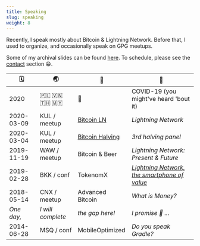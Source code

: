 ```yaml
---
title: Speaking
slug: speaking
weight: 8
---
```


Recently, I speak mostly about Bitcoin & Lightning Network.  Before that, I used to organize, and occasionally speak on GPG meetups.
 
Some of my archival slides can be found [here].  To schedule, please see the [contact] section 😁.

[here]: https://keybase.pub/meedamian/slides
[contact]: #contact


| 🗓          | 🌏              |           📜       | 🤔   
|------------|-----------------|-------------------|--------------------
| 2020       | 🇵🇱 🇻🇳 🇹🇭 🇲🇾       | 🦠                | COVID-19 (you might've heard 'bout it) 
| 2020-03-09 | KUL / meetup    | [Bitcoin LN]      | _Lightning Network_
| 2020-03-04 | KUL / meetup    | [Bitcoin Halving] | _3rd halving panel_
| 2019-11-19 | WAW / meetup    | Bitcoin & Beer    | _Lightning Network: Present & Future_
| 2019-02-28 | BKK / conf      | TokenomX          | [_Lightning Network, the smartphone of value_][ln-smartphone]
| 2018-05-14 | CNX / meetup    | Advanced Bitcoin  | _What is Money?_
| _One day,_ | _I will complete_ | _the gap here!_ | _I promise 🙈 ..._
| 2014-06-28 | MSQ / conf      | MobileOptimized   | _Do you speak Gradle?_  

[Bitcoin LN]: https://www.eventbrite.com/e/bitcoin-lightning-network-hardware-wallet-review-meetup-tickets-94350987343?aff=ebdssbdestsearch
[Bitcoin Halving]: https://www.eventbrite.com/e/bitcoin-halving-why-it-matters-what-might-happen-bitcoinmalaysia-monthly-talk-tickets-94112841041#
[The Athénée Hotel]: https://goo.gl/maps/pDGvjzd3niUQPG7w6
[ln-smartphone]: https://www.youtube.com/watch?v=5gGyDTY793Q
